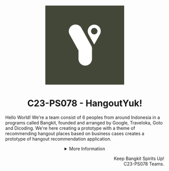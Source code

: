 <p align="center"><img src="https://github.com/HangoutYuk/.github/blob/main/profile/our_logo.jpg" width="250px"></p>

<h1 align="center"> C23-PS078 - HangoutYuk! </h1>

Hello World! We're a team consist of 6 peoples from around Indonesia in a programs called Bangkit, founded and arranged by Google, Traveloka, Goto and Dicoding. We're here creating a prototype with a theme of recommending hangout places based on business cases creates a prototype of hangout recommendation application.

<details>
   <summary align="center">More Information</summary>

<h2 align="center">Hangout Cuk!</h2>
<p align="center"><img src="sarapan.PNG"/></p>

**HangoutYuk!** (or **HaYuk!**) is the solution to easily planning hangout events with your friends and family. Everyone is longing to reunite with their loved ones after the pandemic, but with the overwhelming (or limited) amount of information that is available, the process of planning hangouts can be challenging and time-consuming for most people, leading to the outcome of cancelled plans and unrealized reunions. With HaYuk!, there is no need to worry any longer, as it provides the necessary features for users to effectively gather with their acquaintances in a streamlined manner at a place that fits everyone’s needs. Using the Google Maps API, HaYuk! gathers information on the local hotspots in a user’s area and recommends the best ones for them to use in their gathering events. HaYuk! also implements a group chat with voting and enrollment features to facilitate users' needs for efficient group decision-making. Additionally, HaYuk! closely works with business SMEs to support the development of digital tourism and enhance the economic development of nearby communities.

<p align="center">
    <br>
   Download Now!(masih nunggu link APK)
   <br>
   <a href="./README.md"><img src="https://img.shields.io/badge/Android-3DDC84?style=for-the-badge&logo=android&logoColor=white" /></a>
</p>

## Our Teams

Our teams formed 3 different division with each division has a different tasks. From Cloud Computing which provides an API for the data and connecting Machine Learning Division with the Mobile Development Division. Machine Learning Division which will provide an algorithm to optimize what and how the hangout places displayed. Mobile Development Division which makes an application interface for display the hangout recommendation app prototypes.

### Cloud Computing Division

| Bangkit ID  | Name                    | University            | Contact                                                |
| ----------- | ----------------------- | --------------------- | ------------------------------------------------------ |
| C360DSX3696 | Ariq Muhammad Sulthan   | Universitas Indonesia | [Linkedin](https://www.linkedin.com/in/ariqsulthan/)   |
| M309DSX0159 | Rafsanjani Nurul Irsyad | Universitas Telkom    | [Linkedin](https://www.linkedin.com/in/rafsanjani-ni/) |

### Machine Learning Division

| Bangkit ID  | Name                      | University                       | Contact                                                                     |
| ----------- | ------------------------- | -------------------------------- | --------------------------------------------------------------------------- |
| M360DSX3692 | Adri Firmansya Sofyan     | Universitas Telkom               | [Linkedin](https://www.linkedin.com/in/adri-firmansya-sofyan-9215b2271/)    |
| M309DSX0159 | Muhammad Rafi Valliansyah | Universitas Pendidikan Indonesia | [Linkedin](https://www.linkedin.com/in/muhammad-rafi-valliansyah-47677882/) |
| M169DSY2157 | Sania Rizka Ramadhani     | Universitas Gadjah Mada          | [Linkedin](https://www.linkedin.com/in/saniarizka/)                         |

### Mobile Development Division

| Bangkit ID  | Name                   | University                              | Contact                                                                   |
| ----------- | ---------------------- | --------------------------------------- | ------------------------------------------------------------------------- |
| A200DKX4519 | Muhammad Farhan Anshor | Universitas Islam Negeri Sunan Kalijaga | [Linkedin](https://www.linkedin.com/in/muhammad-farhan-anshor-779288181/) |

## Repository

### Cloud Computing

1. [HangoutYuk! API](https://github.com/HangoutYuk/hayuk-api).
2. [HangoutYuk! Vote API](https://github.com/HangoutYuk/hayuk-vote-api)

### Machine Learning

1. [HangoutYuk! Endpoint](https://github.com/HangoutYuk/hayuk-ml-endpoint)
2. [HangoutYuk! Research](https://github.com/HangoutYuk/hayuk-ml-research)

### Mobile Development

1. [HangoutYuk! App](https://github.com/HangoutYuk/hayuk-android)

> _So einfach ist es schon, wie kannst du es nicht schaffen?_

</details>

<p align="right"> Keep Bangkit Spirits Up! <br> C23-PS078 Teams. </p>
